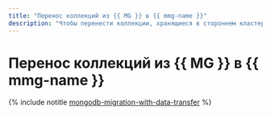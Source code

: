 ```yaml
---
title: "Перенос коллекций из {{ MG }} в {{ mmg-name }}"
description: "Чтобы перенести коллекции, хранящиеся в стороннем кластере {{ MG }}, в кластер {{ mmg-name }}, нужно непосредственно перенести данные, закрыть старые базы данных на запись и переключить нагрузку на кластер в {{ yandex-cloud }}."
---
```


# Перенос коллекций из {{ MG }} в {{ mmg-name }}

{% include notitle [mongodb-migration-with-data-transfer](../../_tutorials/dataplatform/mongodb-migration-with-data-transfer.md) %}